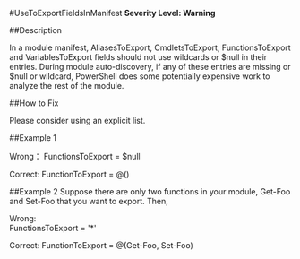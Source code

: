 #UseToExportFieldsInManifest 
**Severity Level: Warning**


##Description

In a module manifest, AliasesToExport, CmdletsToExport, FunctionsToExport and VariablesToExport fields should not use wildcards or $null in their entries. During module auto-discovery, if any of these entries are missing or $null or wildcard, PowerShell does some potentially expensive work to analyze the rest of the module.

##How to Fix

Please consider using an explicit list. 

##Example 1

Wrong： 
 	FunctionsToExport = $null

Correct: 
	FunctionToExport = @()

##Example 2
Suppose there are only two functions in your module, Get-Foo and Set-Foo that you want to export. Then,

Wrong:	
	FunctionsToExport = '*'

Correct:
	FunctionToExport = @(Get-Foo, Set-Foo)	